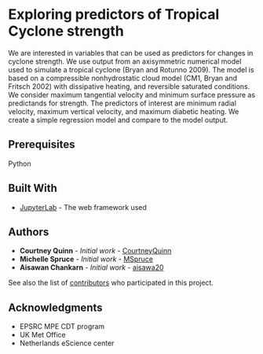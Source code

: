 # Exploring predictors of Tropical Cyclone strength

We are interested in variables that can be used as predictors for changes in cyclone strength.  We use output from an axisymmetric numerical model used to simulate a tropical cyclone (Bryan and Rotunno 2009).  The model is based on a compressible nonhydrostatic cloud model (CM1, Bryan and Fritsch 2002) with dissipative heating, and reversible saturated conditions.  We consider maximum tangential velocity and minimum surface pressure as predictands for strength.  The predictors of interest are minimum radial velocity, maximum vertical velocity, and maximum diabetic heating.  We create a simple regression model and compare to the model output.

## Prerequisites

Python

## Built With

* [JupyterLab](http://jupyterlab.readthedocs.io/en/stable/) - The web framework used

## Authors

* **Courtney Quinn** - *Initial work* - [CourtneyQuinn](https://github.com/CourtneyQuinn)
* **Michelle Spruce** - *Initial work* - [MSpruce](https://github.com/MSpruce)
* **Aisawan Chankarn** - *Initial work* - [aisawa20](https://github.com/aisawa20)

See also the list of [contributors](https://github.com/CourtneyQuinn/MOSS/graphs/contributors) who participated in this project.

## Acknowledgments

* EPSRC MPE CDT program
* UK Met Office
* Netherlands eScience center
